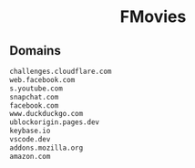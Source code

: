 


<h1 align="center">FMovies</h1>  


## Domains


```html
challenges.cloudflare.com
web.facebook.com
s.youtube.com
snapchat.com
facebook.com
www.duckduckgo.com
ublockorigin.pages.dev
keybase.io
vscode.dev
addons.mozilla.org
amazon.com
```  

